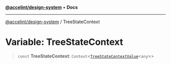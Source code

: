[**@accelint/design-system**](../README.md) • **Docs**

***

[@accelint/design-system](../README.md) / TreeStateContext

# Variable: TreeStateContext

> `const` **TreeStateContext**: `Context`\<[`TreeStateContextValue`](../type-aliases/TreeStateContextValue.md)\<`any`\>\>
